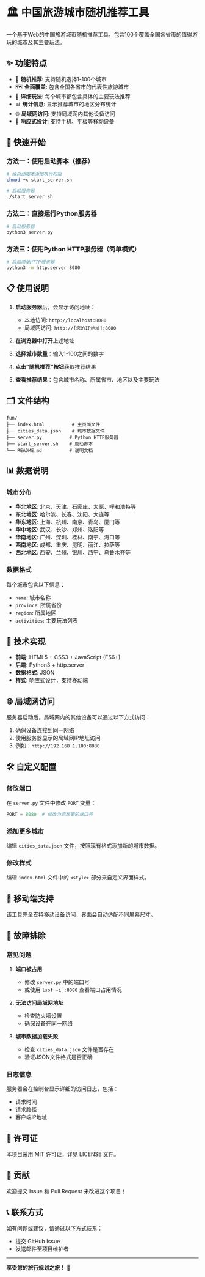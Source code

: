# 🏛️ 中国旅游城市随机推荐工具

一个基于Web的中国旅游城市随机推荐工具，包含100个覆盖全国各省市的值得游玩的城市及其主要玩法。

## ✨ 功能特点

- 🎲 **随机推荐**: 支持随机选择1-100个城市
- 🗺️ **全面覆盖**: 包含全国各省市的代表性旅游城市
- 🎯 **详细玩法**: 每个城市都包含具体的主要玩法推荐
- 📊 **统计信息**: 显示推荐城市的地区分布统计
- 🌐 **局域网访问**: 支持局域网内其他设备访问
- 📱 **响应式设计**: 支持手机、平板等移动设备

## 🚀 快速开始

### 方法一：使用启动脚本（推荐）

```bash
# 给启动脚本添加执行权限
chmod +x start_server.sh

# 启动服务器
./start_server.sh
```

### 方法二：直接运行Python服务器

```bash
# 启动服务器
python3 server.py
```

### 方法三：使用Python HTTP服务器（简单模式）

```bash
# 启动简单HTTP服务器
python3 -m http.server 8080
```

## 📋 使用说明

1. **启动服务器**后，会显示访问地址：
   - 本地访问: `http://localhost:8080`
   - 局域网访问: `http://[您的IP地址]:8080`

2. **在浏览器中打开**上述地址

3. **选择城市数量**：输入1-100之间的数字

4. **点击"随机推荐"按钮**获取推荐结果

5. **查看推荐结果**：包含城市名称、所属省市、地区以及主要玩法

## 🗂️ 文件结构

```
fun/
├── index.html          # 主页面文件
├── cities_data.json    # 城市数据文件
├── server.py          # Python HTTP服务器
├── start_server.sh    # 启动脚本
└── README.md          # 说明文档
```

## 📊 数据说明

### 城市分布

- **华北地区**: 北京、天津、石家庄、太原、呼和浩特等
- **东北地区**: 哈尔滨、长春、沈阳、大连等
- **华东地区**: 上海、杭州、南京、青岛、厦门等
- **华中地区**: 武汉、长沙、郑州、洛阳等
- **华南地区**: 广州、深圳、桂林、南宁、海口等
- **西南地区**: 成都、重庆、昆明、丽江、拉萨等
- **西北地区**: 西安、兰州、银川、西宁、乌鲁木齐等

### 数据格式

每个城市包含以下信息：
- `name`: 城市名称
- `province`: 所属省份
- `region`: 所属地区
- `activities`: 主要玩法列表

## 🔧 技术实现

- **前端**: HTML5 + CSS3 + JavaScript (ES6+)
- **后端**: Python3 + http.server
- **数据格式**: JSON
- **样式**: 响应式设计，支持移动端

## 🌐 局域网访问

服务器启动后，局域网内的其他设备可以通过以下方式访问：

1. 确保设备连接到同一网络
2. 使用服务器显示的局域网IP地址访问
3. 例如：`http://192.168.1.100:8080`

## 🛠️ 自定义配置

### 修改端口

在 `server.py` 文件中修改 `PORT` 变量：

```python
PORT = 8080  # 修改为您想要的端口号
```

### 添加更多城市

编辑 `cities_data.json` 文件，按照现有格式添加新的城市数据。

### 修改样式

编辑 `index.html` 文件中的 `<style>` 部分来自定义界面样式。

## 📱 移动端支持

该工具完全支持移动设备访问，界面会自动适配不同屏幕尺寸。

## 🐛 故障排除

### 常见问题

1. **端口被占用**
   - 修改 `server.py` 中的端口号
   - 或使用 `lsof -i :8080` 查看端口占用情况

2. **无法访问局域网地址**
   - 检查防火墙设置
   - 确保设备在同一网络

3. **城市数据加载失败**
   - 检查 `cities_data.json` 文件是否存在
   - 验证JSON文件格式是否正确

### 日志信息

服务器会在控制台显示详细的访问日志，包括：
- 请求时间
- 请求路径
- 客户端IP地址

## 📄 许可证

本项目采用 MIT 许可证，详见 LICENSE 文件。

## 🤝 贡献

欢迎提交 Issue 和 Pull Request 来改进这个项目！

## 📞 联系方式

如有问题或建议，请通过以下方式联系：
- 提交 GitHub Issue
- 发送邮件至项目维护者

---

**享受您的旅行规划之旅！** 🎉
